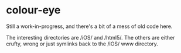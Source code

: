 colour-eye
==========

Still a work-in-progress, and there's a bit of a mess of old code here.

The interesting directories are /iOS/ and /html5/.  The others are either crufty, wrong or just symlinks back to the /iOS/ www directory.

